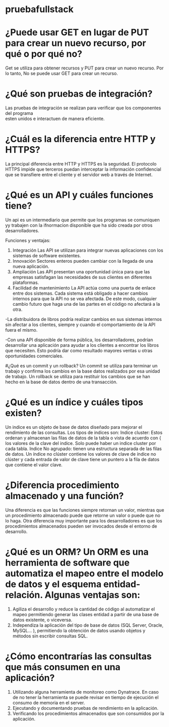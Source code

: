 # pruebafullstack

# ¿Puede usar GET en lugar de PUT para crear un nuevo recurso, por qué o por qué no? 
Get se utiliza para obtener recursos y PUT para crear un nuevo recurso. Por lo tanto, No se puede usar GET para crear un recurso. 

# ¿Qué son pruebas de integración?

Las pruebas de integración se realizan para verificar que los componentes del programa  
esten unidos e interactuen de manera eficiente.

# ¿Cuál es la diferencia entre HTTP y HTTPS?

La principal diferencia entre HTTP y HTTPS es la seguridad. 
El protocolo HTTPS impide que terceros puedan interceptar 
la información confidencial que se transfiere entre el cliente y el servidor web a 
través de Internet. 
# ¿Qué es un API y cuáles funciones tiene?
Un api es un intermediario que permite que los programas se comuniquen yy trabajen con la ifnormacion
disponible que ha sido creada por otros desarrolladores.


Funciones y ventajas:
1. Integración 
Las API se utilizan para integrar nuevas aplicaciones con los sistemas de software existentes. 
2. Innovación 
Sectores enteros pueden cambiar con la llegada de una nueva aplicación.
3. Ampliación
Las API presentan una oportunidad única para que las empresas satisfagan las necesidades de sus clientes en diferentes plataformas.
4. Facilidad de mantenimiento
La API actúa como una puerta de enlace entre dos sistemas. Cada sistema está obligado a hacer cambios internos para que la API no se vea afectada. De este modo, cualquier cambio futuro que haga una de las partes en el código no afectará a la otra.

-La distribuidora de libros podría realizar cambios en sus sistemas internos sin afectar a los clientes, 
siempre y cuando el comportamiento de la API fuera el mismo.

-Con una API disponible de forma pública, los desarrolladores, podrían desarrollar una aplicación para ayudar a los clientes a encontrar los libros que necesiten. Esto podría dar como resultado mayores ventas u otras oportunidades comerciales.

#¿Qué es un commit y un rollback?
Un commit se utiliza para terminar un trabajo y confirma los cambios en la base datos realizados por 
esa unidad de trabajo.
Un rollback se utiliza para restituir los cambios que se han hecho en la base de datos dentro de una transacción.

# ¿Qué es un índice y cuáles tipos existen?

Un indice es un objeto de base de datos diseñado para mejorar el rendimiento de las consultas.
Los tipos de indices son:
Indice cluster: Estos ordenan y almacenan las filas de datos de la tabla o vista de acuerdo con {
los valores de la clave del indice. Solo puede haber un indice cluster por cada tabla. 
Indice No agrupado: tienen una estructura separada de las filas de datos. Un índice no clúster contiene los valores de clave de índice
no clúster y cada entrada de valor de clave tiene un puntero a la fila de datos que contiene el valor clave.

# ¿Diferencia procedimiento almacenado  y una función?

Una diferencia es que las funciones siempre retornan un valor, mientras que un procedimiento almacenado puede que retorne un valor o puede que no lo haga. 
Otra diferencia muy importante para los desarrolladores es que los procedimientos almacenados pueden ser invocados desde el entorno de desarrollo.

# ¿Qué es un ORM? Un ORM es una herramienta de software que automatiza el mapeo entre el modelo de datos y el esquema entidad-relación. Algunas ventajas son:
1. Agiliza el desarrollo y reduce la cantidad de código al automatizar el mapeo permitiendo generar las clases entidad a partir de una base de datos existente, o viceversa. 
2. Independiza la aplicación del tipo de base de datos (SQL Server, Oracle, MySQL… ), permitiendo la obtención de datos usando objetos y métodos sin escribir consultas SQL.
# ¿Cómo encontrarías las consultas que más consumen en una aplicación?

1. Utilizando alguna herramienta de monitoreo como Dynatrace. En caso de no tener la herramienta se puede revisar en tiempo de ejecución el consumo de memoria en el server. 
2. Ejecutando y documentando pruebas de rendimiento en la aplicación. 
3. Verificando los procedimientos almacenados que son consumidos por la aplicación. 

